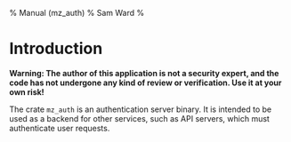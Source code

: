 % Manual (mz_auth)
% Sam Ward
%

# Introduction

**Warning: The author of this application is not a security expert, and the code has not undergone any kind of review or verification. Use it at your own risk!**

The crate `mz_auth` is an authentication server binary. It is intended to be used as a backend for other services, such as API servers, which must authenticate user requests.
